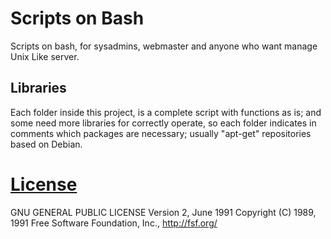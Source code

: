 # Scripts on Bash
Scripts on bash, for sysadmins, webmaster and anyone who want manage Unix Like server.

## Libraries
Each folder inside this project, is a complete script with functions as is; and some need more libraries for correctly operate, so each folder indicates in comments which packages are necessary; usually "apt-get" repositories based on Debian.

# [License](https://github.com/eisenheimjelid/scripts-bash/blob/master/LICENSE)
GNU GENERAL PUBLIC LICENSE Version 2, June 1991 Copyright (C) 1989, 1991 Free Software Foundation, Inc., <http://fsf.org/>
